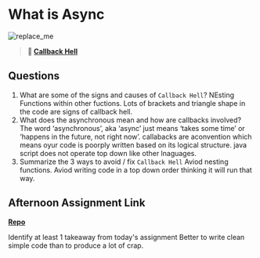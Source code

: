# What is Async

![replace_me](https://codeworks.blob.core.windows.net/public/assets/img/illustrations/placeholder.svg)

> **📖 [Callback Hell](https://codeworksacademy.com/fs-student-guide/resources/wk4/01-Callbacks)**

## Questions

1. What are some of the signs and causes of `Callback Hell`?
NEsting Functions within other fuctions. Lots of brackets and triangle shape in the code are signs of callback hell. 
2. What does the asynchronous mean and how are callbacks involved?
 The word ‘asynchronous’, aka ‘async’ just means ‘takes some time’ or ‘happens in the future, not right now’. callabacks are aconvention which means oyur code is poorply written based on its logical structure. java script does not operate top down like other lnaguages. 
3. Summarize the 3 ways to avoid / fix `Callback Hell`
Aviod nesting functions. Aviod writing code in a top down order thinking it will run that way. 
## Afternoon Assignment Link

**[Repo](https://github.com/Aiden6408/2-21.git)**

Identify at least 1 takeaway from today's assignment
Better to write clean simple code than to produce a lot of crap. 